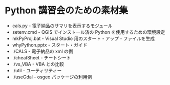 # Python 講習会のための素材集

* cals.py - 電子納品のサマリを表示するモジュール
* setenv.cmd - QGIS でインストール済の Python を使用するための環境設定
* mkPyProj.bat - Visual Studio 用のスタート・アップ・ファイルを生成
* whyPython.pptx - スタート・ガイド
* ./CALS - 電子納品の xml の例
* ./cheatSheet - チートシート
* ./vs_VBA - VBA との比較
* ./util - ユーティリティー
* ./useGdal - osgeo パッケージの利用例
